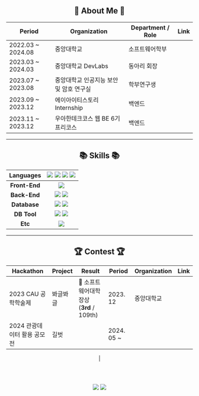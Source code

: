 <div align = center>

## 👀 About Me 👀
| **Period** | **Organization** | **Department / Role** | **Link** |
| --- | --- | --- | --- |
| 2022.03 ~ 2024.08 | 중앙대학교 | 소프트웨어학부 |
| 2023.03 ~ 2024.03 | 중앙대학교 DevLabs | 동아리 회장 | 
| 2023.07 ~ 2023.08 | 중앙대학교 인공지능 보안 및 암호 연구실 | 학부연구생 | 
| 2023.09 ~ 2023.12 | 에이아이티스토리 Internship | 백엔드 |
| 2023.11 ~ 2023.12 | 우아한테크코스 웹 BE 6기 프리코스 | 백엔드 |

---

## 📚 Skills 📚
|**Languages**| <img src="https://img.shields.io/badge/Java-007396?style=flat-square&logo=OpenJDK&logoColor=white"/> <img src="https://img.shields.io/badge/JavaScript-F7DF1E?style=flat-square&logo=JavaScript&logoColor=white"> <img src="https://img.shields.io/badge/TypeScript-3178C6?style=flat-square&logo=typescript&logoColor=white"> <img src="https://img.shields.io/badge/Python-3776AB?style=flat-square&logo=python&logoColor=white">|
| :-----------: | :-------------: |
|**Front-End**| <img src="https://img.shields.io/badge/flutter-02569B?style=flat-square&logo=flutter&logoColor=white">|
|**Back-End**|<img src="https://img.shields.io/badge/Spring-6DB33F?style=flat-square&logo=Spring&logoColor=white"> <img src="https://img.shields.io/badge/springboot-6DB33F?style=flat-square&logo=springboot&logoColor=white">|
|**Database**|<img src="https://img.shields.io/badge/MySQL-4479A1?style=flat-square&logo=mysql&logoColor=white"> <img src="https://img.shields.io/badge/oracle-F80000?style=flat-square&logo=oracle&logoColor=white"> |
|**DB Tool**| <img src="https://img.shields.io/badge/DBeaver-382923?style=flat-square&logo=Dbeaver&logoColor=white"> <img src="https://img.shields.io/badge/MySQL Workbench-4479A1?style=flat-square&logo=MySQL&logoColor=white"> |
|**Etc**|<img src="https://img.shields.io/badge/Figma-F24E1E?style=flat-square&logo=Figma&logoColor=white"/>|

---

## 🏆 Contest 🏆

| **Hackathon** | **Project** | **Result** | **Period** | **Organization** | **Link** |
| --- | --- | --- | --- | --- | --- |
| 2023 CAU 공학학술제 | 봐글봐글 | 🥉 소프트웨어대학장상<br>(<b>3rd</b> / 109th) | 2023. 12 | 중앙대학교 | |
| 2024 관광데이터 활용 공모전 | 길벗 |  | 2024. 05 ~  | <img src="https://i.namu.wiki/i/zpCxs4s8ZAJpFWj8lENAjRqsYr3S3h55VkSRHx3wasuwdefK3pFnFkF6ot-5nxTrpkdSTOOG58TUHUuhMRXnBFZssO1Exr3hUPL-6-PO3iT8Wxr4tCPJCMiLI_VXWE7VProplVCBkn9vm7pxA_FLIw.svg" height="12px"/>&nbsp;&nbsp; <img src="https://i.namu.wiki/i/9UzCDtE8vOOShgFDGYcmEFfo2I5xkGyiL-luhoa2XCffsKWijJXAhhcxjbMGGtN5-ky7gBTJ1KumdJAOCTvkNg0gU4YSntdWd-2svxYYfR62gom07dvbrXo11vWKphVPRNsN_H_yZrLHiLnSctwruA.svg" height="12px"/>| |

|


  ##
  <br>
  
  <img src = "https://github-readme-stats.vercel.app/api?username=KimJinSe0ng&theme=shadow_green&show_icons=true">  <img src = "https://github-readme-stats.vercel.app/api/top-langs/?username=KimJinSe0ng&layout=compact&theme=shadow_green">
</div>
  
